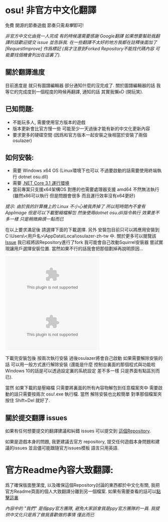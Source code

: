 # osu! 非官方中文化翻譯
  
免費 開源的節奏遊戲 節奏只需*點擊*即可! 

*非官方中文化由我一人完成 有的時候還需要感謝 Google翻譯 如果想要幫助我翻譯的話歡迎提交 issue 並告訴我. 在一些翻譯不太好的地方我都在註釋後面加了 [RequestImprove] 作爲標記 (我才注意到Forked Repository不能找代碼內容 可能要找個機會列出在這裏了).*

## 關於翻譯進度 

目前進度是 就只有圖譜編輯器 部分通知什麼的沒完成了. 關於圖譜編輯器的話 我等它的完成度到一個程度的時候再翻譯, 通知的話 其實我懶xD (開玩笑).

## 已知問題:
* 不能玩多人, 需要使用官方版本的遊戲 
* 版本更新會比官方慢一些 可能至少一天過後才能有新的中文化更新內容
* 要求更多的硬碟空間 (因爲和官方版本一起安裝之後相當於安裝了兩個 osulazer)

## 如何安裝:
* 需要 Windows x64 OS (Linux環境下也可以 不過要啟動的話需要使用終端執行 dotnet osu.dll)
* 需要 [.NET Core 3.1 運行環境](https://dotnet.microsoft.com/download)
* 當前專案只支援x64架構OS 對應的也需要處理器支援 amd64 不然無法執行 (雖然x86可以執行 但是問題會很多 而且運行效率沒有x64更好)

*提示: 由於我的計算機上的 Linux 不小心被我弄掉了 所以短時間內不會有AppImage 但是可以下載壓縮檔解包 然後使用dotnet osu.dll指令執行 效果差不多一樣 只是稍微麻煩一點而已*

在以上要求滿足後 請選擇下面的下載選擇. 另外 安裝包目前只可以將應用安裝到 C:\Users\\<用戶名>\AppData\Local\osulazer-zh-tw 中. 關於更多可以閱覽該 [Issue](https://github.com/Squirrel/Squirrel.Windows/issues/1002) 我已經將該Repository進行了fork 我可能會自己改動Squirrel安裝器 嘗試實現讓用戶選擇安裝位置. 當然如果不行的話我會把那個劃掉再說明原因...

  [![下載Windows安裝包](https://img.shields.io/github/downloads/appleneko2001/osu/latest/install.exe?color=blue&label=%E4%B8%8B%E8%BC%89Windows%E5%AE%89%E8%A3%9D%E5%8C%85&logo=windows&logoColor=lightblue)](https://github.com/appleneko2001/osu/releases/latest/download/install.exe)
  [![下載壓縮檔](https://img.shields.io/github/downloads/appleneko2001/osu/latest/osulazer-zh-tw-win-x64.zip?color=blue&label=%E4%B8%8B%E8%BC%89%E5%A3%93%E7%B8%AE%E6%AA%94)](https://github.com/appleneko2001/osu/releases/latest/download/osulazer-zh-tw-win-x64.zip)

下載完安裝包後 按兩次執行安裝 過後osulazer將會自己啟動 如果需要解除安裝的話 可以用一般方式進行解除安裝 (還能是什麼 控制台裏面的那個程式與功能啦 Windows 10的話是可以透過設定裏的系統設定 差不多一樣 只是界面有點區別而已).

當然 如果下載的是壓縮檔 只需要將裏面的所有內容物解包到任意檔案夾中 需要啟動的話只需要按兩次 osu!.exe 執行檔. 當然 解除安裝也比較簡單 對準那個檔案夾按住 Shift+Del 就好了.

## 關於提交翻譯 issues

如果有任何想要提交的翻譯建議和糾錯 issues 可以提交到 [這個Repository](https://github.com/appleneko2001/osu-zhtw-translate-issues).

如果是遊戲本身的問題, 我更建議去官方 repository, 提交任何遊戲本身問題和建議的issues 並且儘可能跟隨官方issues模板 語言只用英語.

# 官方Readme內容大致翻譯:
爲了確保版面整潔度, 以及確保這個Repository討論的東西都於中文化有關, 我把官方Readme頁面的個人大致翻譯分離到另一個檔案. 如果有需要查看的話可以[點擊這裏](README_zh-tw.md)

*內容中的 "我們" 是指ppy官方團隊, 避免大家誤會我是ppy官方團隊的一員. 我提供中文化只是爲了做我喜歡做的事情 _僅此而已_*
